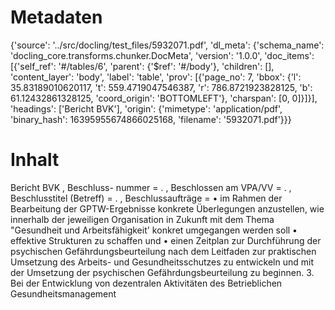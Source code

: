 # Metadaten
{'source': '../src/docling/test_files/5932071.pdf', 'dl_meta': {'schema_name': 'docling_core.transforms.chunker.DocMeta', 'version': '1.0.0', 'doc_items': [{'self_ref': '#/tables/6', 'parent': {'$ref': '#/body'}, 'children': [], 'content_layer': 'body', 'label': 'table', 'prov': [{'page_no': 7, 'bbox': {'l': 35.83189010620117, 't': 559.4719047546387, 'r': 786.8721923828125, 'b': 61.12432861328125, 'coord_origin': 'BOTTOMLEFT'}, 'charspan': [0, 0]}]}], 'headings': ['Bericht BVK'], 'origin': {'mimetype': 'application/pdf', 'binary_hash': 16395955674866025168, 'filename': '5932071.pdf'}}}

# Inhalt
Bericht BVK
, Beschluss- nummer = . , Beschlossen am VPA/VV = . , Beschlusstitel (Betreff) = . , Beschlussaufträge = • im Rahmen der Bearbeitung der GPTW-Ergebnisse konkrete Überlegungen anzustellen, wie innerhalb der jeweiligen Organisation in Zukunft mit dem Thema "Gesundheit und Arbeitsfähigkeit' konkret umgegangen werden soll • effektive Strukturen zu schaffen und • einen Zeitplan zur Durchführung der psychischen Gefährdungsbeurteilung nach dem Leitfaden zur praktischen Umsetzung des Arbeits- und Gesundheitsschutzes zu entwickeln und mit der Umsetzung der psychischen Gefährdungsbeurteilung zu beginnen. 3. Bei der Entwicklung von dezentralen Aktivitäten des Betrieblichen Gesundheitsmanagement